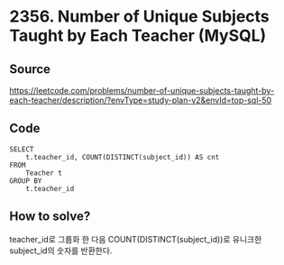 # 2356. Number of Unique Subjects Taught by Each Teacher (MySQL)

## Source

https://leetcode.com/problems/number-of-unique-subjects-taught-by-each-teacher/description/?envType=study-plan-v2&envId=top-sql-50

## Code

```mysql
SELECT
    t.teacher_id, COUNT(DISTINCT(subject_id)) AS cnt
FROM
    Teacher t
GROUP BY
    t.teacher_id
```

## How to solve?

teacher_id로 그룹화 한 다음 COUNT(DISTINCT(subject_id))로 유니크한 subject_id의 숫자를 반환한다.
